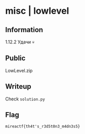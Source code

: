# misc | lowlevel

## Information
  1.12.2
  Удачи 💀

## Public
LowLevel.zip

## Writeup
Check `solution.py`

## Flag
`mireactf{th4t's_r3d5t0n3_m4dn3s5}`